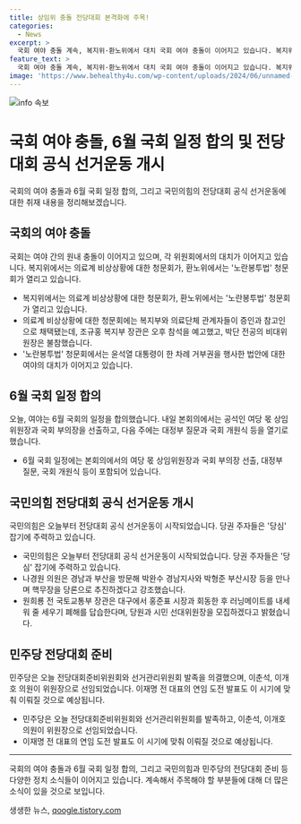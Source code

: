 ```yaml
---
title: 상임위 충돌 전당대회 본격화에 주목!
categories:
  - News
excerpt: >
  국회 여야 충돌 계속, 복지위·환노위에서 대치 국회 여야 충돌이 이어지고 있습니다. 복지위는 의료계 비상 상황에 대한 청문회, 환노위는 노란봉투법 청문회를 진행 중입니다. 또한, 국민의힘은 전당대회 공식 선거운동 시작하며 주요 당권 주자들이 지역 방문과 정책 발표에 나서고 있습니다. 민주당은 전당대회 준비를 위해 준비위원회와 선거관리위원회를 구성했으며, 이재명 전 대표의 연임 도전과 조국 대표의 출마 의사가 관심을 모으고 있습니다.
feature_text: >
  국회 여야 충돌 계속, 복지위·환노위에서 대치 국회 여야 충돌이 이어지고 있습니다. 복지위는 의료계 비상 상황에 대한 청문회, 환노위는 노란봉투법 청문회를 진행 중입니다. 또한, 국민의힘은 전당대회 공식 선거운동 시작하며 주요 당권 주자들이 지역 방문과 정책 발표에 나서고 있습니다. 민주당은 전당대회 준비를 위해 준비위원회와 선거관리위원회를 구성했으며, 이재명 전 대표의 연임 도전과 조국 대표의 출마 의사가 관심을 모으고 있습니다.
image: 'https://www.behealthy4u.com/wp-content/uploads/2024/06/unnamed-file.png'
---
```


<p><img src="https://www.behealthy4u.com/wp-content/uploads/2024/06/unnamed-file.png" alt="info 속보" /></p>

<h1>국회 여야 충돌, 6월 국회 일정 합의 및 전당대회 공식 선거운동 개시</h1>

<p data-ke-size="size16">국회의 여야 충돌과 6월 국회 일정 합의, 그리고 국민의힘의 전당대회 공식 선거운동에 대한 취재 내용을 정리해보겠습니다.</p>

<h2 data-ke-size="size26">국회의 여야 충돌</h2>

<p data-ke-size="size16">국회는 여야 간의 원내 충돌이 이어지고 있으며, 각 위원회에서의 대치가 이어지고 있습니다. 복지위에서는 의료계 비상상황에 대한 청문회가, 환노위에서는 '노란봉투법' 청문회가 열리고 있습니다.</p>

<ul>
    <li>복지위에서는 의료계 비상상황에 대한 청문회가, 환노위에서는 '노란봉투법' 청문회가 열리고 있습니다.</li>
    <li>의료계 비상상황에 대한 청문회에는 복지부와 의료단체 관계자들이 증인과 참고인으로 채택됐는데, 조규홍 복지부 장관은 오후 참석을 예고했고, 박단 전공의 비대위원장은 불참했습니다.</li>
    <li>'노란봉투법' 청문회에서는 윤석열 대통령이 한 차례 거부권을 행사한 법안에 대한 여야의 대치가 이어지고 있습니다.</li>
</ul>

<h2 data-ke-size="size26">6월 국회 일정 합의</h2>

<p data-ke-size="size16">오늘, 여야는 6월 국회의 일정을 합의했습니다. 내일 본회의에서는 공석인 여당 몫 상임위원장과 국회 부의장을 선출하고, 다음 주에는 대정부 질문과 국회 개원식 등을 열기로 했습니다.</p>

<ul>
    <li>6월 국회 일정에는 본회의에서의 여당 몫 상임위원장과 국회 부의장 선출, 대정부 질문, 국회 개원식 등이 포함되어 있습니다.</li>
</ul>

<h2 data-ke-size="size26">국민의힘 전당대회 공식 선거운동 개시</h2>

<p data-ke-size="size16">국민의힘은 오늘부터 전당대회 공식 선거운동이 시작되었습니다. 당권 주자들은 '당심' 잡기에 주력하고 있습니다.</p>

<ul>
    <li>국민의힘은 오늘부터 전당대회 공식 선거운동이 시작되었습니다. 당권 주자들은 '당심' 잡기에 주력하고 있습니다.</li>
    <li>나경원 의원은 경남과 부산을 방문해 박완수 경남지사와 박형준 부산시장 등을 만나며 핵무장을 당론으로 추진하겠다고 강조했습니다.</li>
    <li>원희룡 전 국토교통부 장관은 대구에서 홍준표 시장과 회동한 후 러닝메이트를 내세워 줄 세우기 폐해를 답습한다며, 당원과 시민 선대위원장을 모집하겠다고 밝혔습니다.</li>
</ul>

<h2 data-ke-size="size26">민주당 전당대회 준비</h2>

<p data-ke-size="size16">민주당은 오늘 전당대회준비위원회와 선거관리위원회 발족을 의결했으며, 이춘석, 이개호 의원이 위원장으로 선임되었습니다. 이재명 전 대표의 연임 도전 발표도 이 시기에 맞춰 이뤄질 것으로 예상됩니다.</p>

<ul>
    <li>민주당은 오늘 전당대회준비위원회와 선거관리위원회를 발족하고, 이춘석, 이개호 의원이 위원장으로 선임되었습니다.</li>
    <li>이재명 전 대표의 연임 도전 발표도 이 시기에 맞춰 이뤄질 것으로 예상됩니다.</li>
</ul>

<hr>

<p data-ke-size="size16">국회의 여야 충돌과 6월 국회 일정 합의, 그리고 국민의힘과 민주당의 전당대회 준비 등 다양한 정치 소식들이 이어지고 있습니다. 계속해서 주목해야 할 부분들에 대해 더 많은 소식이 있을 것으로 보입니다.</p>
생생한 뉴스, <a href="https://qoogle.tistory.com" rel="dofollow">qoogle.tistory.com</a>


